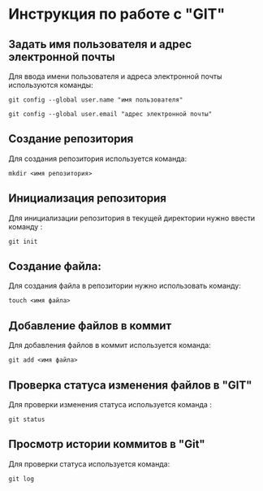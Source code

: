 # Инструкция по работе с "GIT"

## Задать имя пользователя и адрес электронной почты

Для ввода имени пользователя и адреса электронной почты используются команды:

```
git config --global user.name "имя пользователя"

git config --global user.email "адрес электронной почты"
```

## Создание репозитория
Для создания репозитория используется команда:

```
mkdir <имя репозитория>
```

## Инициализация репозитория

Для инициализации репозитория в текущей директории нужно ввести команду :
```
git init
```
## Создание файла:

Для создания файла в репозитории нужно использовать команду:
```
touch <имя файла>
```
## Добавление файлов в коммит

Для добавления файлов в коммит используется команда:

```
git add <имя файла>
```
## Проверка статуса изменения файлов в "GIT"

Для проверки изменения статуса используется команда :

```
git status
```

## Просмотр истории коммитов в "Git"
Для проверки статуса используется команда:

```
git log
```

##
